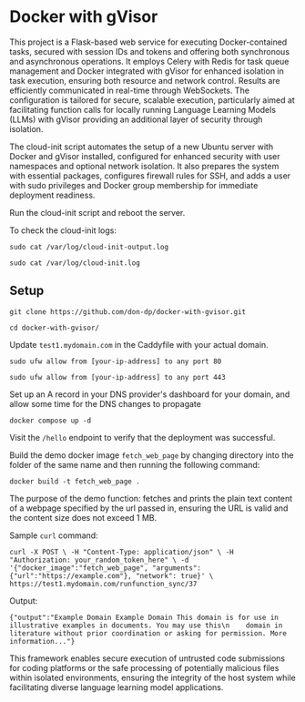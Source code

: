# Docker with gVisor

This project is a Flask-based web service for executing Docker-contained tasks, secured with session IDs and tokens and offering both synchronous and asynchronous operations. It employs Celery with Redis for task queue management and Docker integrated with gVisor for enhanced isolation in task execution, ensuring both resource and network control. Results are efficiently communicated in real-time through WebSockets. The configuration is tailored for secure, scalable execution, particularly aimed at facilitating function calls for locally running Language Learning Models (LLMs) with gVisor providing an additional layer of security through isolation.

The cloud-init script automates the setup of a new Ubuntu server with Docker and gVisor installed, configured for enhanced security with user namespaces and optional network isolation. It also prepares the system with essential packages, configures firewall rules for SSH, and adds a user with sudo privileges and Docker group membership for immediate deployment readiness.

Run the cloud-init script and reboot the server.

To check the cloud-init logs:

`sudo cat /var/log/cloud-init-output.log`

`sudo cat /var/log/cloud-init.log`

## Setup

`git clone https://github.com/don-dp/docker-with-gvisor.git`

`cd docker-with-gvisor/`

Update `test1.mydomain.com` in the Caddyfile with your actual domain.

`sudo ufw allow from [your-ip-address] to any port 80`

`sudo ufw allow from [your-ip-address] to any port 443`

Set up an A record in your DNS provider's dashboard for your domain, and allow some time for the DNS changes to propagate

`docker compose up -d`

Visit the `/hello` endpoint to verify that the deployment was successful.

Build the demo docker image `fetch_web_page` by changing directory into the folder of the same name and then running the following command:

`docker build -t fetch_web_page .`

The purpose of the demo function: fetches and prints the plain text content of a webpage specified by the url passed in, ensuring the URL is valid and the content size does not exceed 1 MB.

Sample `curl` command:

`curl -X POST \
-H "Content-Type: application/json" \
-H "Authorization: your_random_token_here" \
-d '{"docker_image":"fetch_web_page", "arguments":{"url":"https://example.com"}, "network": true}' \
https://test1.mydomain.com/runfunction_sync/37`

Output:

`{"output":"Example Domain Example Domain This domain is for use in illustrative examples in documents. You may use this\n    domain in literature without prior coordination or asking for permission. More information..."}`

This framework enables secure execution of untrusted code submissions for coding platforms or the safe processing of potentially malicious files within isolated environments, ensuring the integrity of the host system while facilitating diverse language learning model applications.
